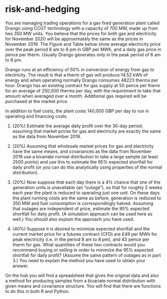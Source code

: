 # risk-and-hedging

You are managing trading operations for a gas fired generation plant called Drango using CCGT technology with a capacity of 700 MW, made up from two 350 MW units.
You believe that the prices for both gas and electricity for November 2020 will be approximately the same as the prices in November 2019. The Figure and Table below show average electricity price over the peak period 8 am to 8 pm in GBP per MWh, and a daily gas price in pence per therm. Usually Drango generates only in the peak period of 8 am to 8 pm.

Drango runs at an efficiency of 50% in conversion of energy from gas to electricity. The result is that a therm of gas will produce 14.52 kWh of energy and when operating normally Drango consumes 48223 therms per hour. Drango has an existing contract for gas supply at 50 pence per therm for an average of 250,000 therms per day, with the requirement to take that amount when averaged over a month. Additional gas required will be purchased at the market price.

In addition to fuel costs, the plant costs 140,000 GBP per day to run in operating and financing costs.

1. (20%) Estimate the average daily profit over the 30-day period, assuming that market prices for gas and electricity are exactly the same as the data from November 2019.

2. (20%) Assuming that wholesale market prices for gas and electricity have the same means, and covariances as the data from November 2019 use a bivariate normal distribution to take a large sample (at least 2500 points) and use this to estimate the 95% expected shortfall for daily profit (or you can do this analytically using properties of the normal distribution).

3. (20%) Now suppose that each day there is a 4% chance that one of the generation units is unavailable (an “outage”), so that for roughly 2 weeks each year the plant is reduced to operating just one unit. On these days the plant running costs are the same as before, generation is reduced to 350 MW and fuel consumption is correspondingly halved. Assuming that outages are independent of price, estimate the 95% expected shortfall for daily profit. (A simulation approach can be used here as well.) You should also explain the approach you have used.

4. (40%) Suppose it is desired to minimize expected shortfall and the current market price for a futures contract (CFD) are £49 per MWh for peak electricity (i.e. in the period 8 am to 8 pm), and 43 pence per therm for gas. What quantities of these two contracts would you recommend buying or selling in order to minimize the 95% expected shortfall for daily profit? (Assume the same pattern of outages as in part 3.) You need to explain the method you have used to obtain your answer.

On the hub you will find a spreadsheet that gives the original data and also a method for producing samples from a bivariate normal distribution with given means and covariance structure. You will find that there are functions to do this in both R and Python.
